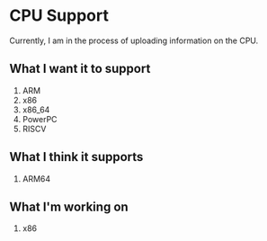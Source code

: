 # CPU Support
Currently, I am in the process of uploading information on the CPU.
## What I want it to support
1. ARM
2. x86
3. x86_64
4. PowerPC
5. RISCV
## What I think it supports
1. ARM64
## What I'm working on
1. x86
